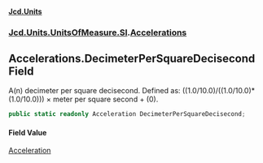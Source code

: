#### [Jcd.Units](index.md 'index')
### [Jcd.Units.UnitsOfMeasure.SI](Jcd.Units.UnitsOfMeasure.SI.md 'Jcd.Units.UnitsOfMeasure.SI').[Accelerations](Accelerations.md 'Jcd.Units.UnitsOfMeasure.SI.Accelerations')

## Accelerations.DecimeterPerSquareDecisecond Field

A(n) decimeter per square decisecond. Defined as: ((1.0/10.0)/((1.0/10.0)*(1.0/10.0))) × meter per square second + (0).

```csharp
public static readonly Acceleration DecimeterPerSquareDecisecond;
```

#### Field Value
[Acceleration](Acceleration.md 'Jcd.Units.UnitTypes.Acceleration')